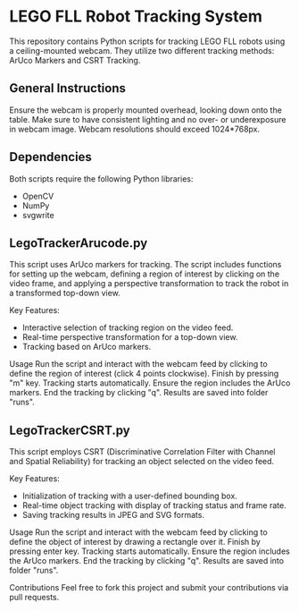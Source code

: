 # LEGO FLL Robot Tracking System

This repository contains Python scripts for tracking LEGO FLL robots using a ceiling-mounted webcam. They utilize two different tracking methods: ArUco Markers and CSRT Tracking.

## General Instructions
Ensure the webcam is properly mounted overhead, looking down onto the table. Make sure to have consistent lighting and no over- or underexposure in webcam image. Webcam resolutions should exceed 1024*768px.

## Dependencies
Both scripts require the following Python libraries:
- OpenCV
- NumPy
- svgwrite 

## LegoTrackerArucode.py
This script uses ArUco markers for tracking. The script includes functions for setting up the webcam, defining a region of interest by clicking on the video frame, and applying a perspective transformation to track the robot in a transformed top-down view.

Key Features:
- Interactive selection of tracking region on the video feed.
- Real-time perspective transformation for a top-down view.
- Tracking based on ArUco markers.

Usage
Run the script and interact with the webcam feed by clicking to define the region of interest (click 4 points clockwise). Finish by pressing "m" key. Tracking starts automatically. 
Ensure the region includes the ArUco markers. End the tracking by clicking "q". Results are saved into folder "runs".

## LegoTrackerCSRT.py
This script employs CSRT (Discriminative Correlation Filter with Channel and Spatial Reliability) for tracking an object selected on the video feed.

Key Features:
- Initialization of tracking with a user-defined bounding box.
- Real-time object tracking with display of tracking status and frame rate.
- Saving tracking results in JPEG and SVG formats.

Usage
Run the script and interact with the webcam feed by clicking to define the object of interest by drawing a rectangle over it. Finish by pressing enter key. Tracking starts automatically. 
Ensure the region includes the ArUco markers. End the tracking by clicking "q". Results are saved into folder "runs".

Contributions
Feel free to fork this project and submit your contributions via pull requests.


